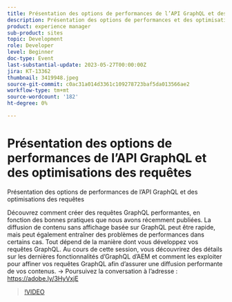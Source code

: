```yaml
---
title: Présentation des options de performances de l’API GraphQL et des optimisations des requêtes
description: Présentation des options de performances et des optimisations des requêtes de l’API GraphQL Découvrez comment créer des requêtes GraphQL performantes, en fonction des bonnes pratiques que nous avons récemment publiées. La diffusion de contenu sans affichage basée sur GraphQL peut être rapide, mais peut également entraîner des problèmes de performances dans certains cas. Tout dépend de la manière dont vous développez vos requêtes GraphQL. Au cours de cette session, vous découvrirez des détails sur les dernières fonctionnalités d’GraphQL d’AEM et comment les exploiter pour affiner vos requêtes GraphQL afin d’assurer une diffusion performante de vos contenus.
product: experience manager
sub-product: sites
topic: Development
role: Developer
level: Beginner
doc-type: Event
last-substantial-update: 2023-05-27T00:00:00Z
jira: KT-13362
thumbnail: 3419948.jpeg
source-git-commit: c0ac31a014d3361c109278723baf5da013566ae2
workflow-type: tm+mt
source-wordcount: '182'
ht-degree: 0%

---
```



# Présentation des options de performances de l’API GraphQL et des optimisations des requêtes

Présentation des options de performances de l’API GraphQL et des optimisations des requêtes

Découvrez comment créer des requêtes GraphQL performantes, en fonction des bonnes pratiques que nous avons récemment publiées. La diffusion de contenu sans affichage basée sur GraphQL peut être rapide, mais peut également entraîner des problèmes de performances dans certains cas. Tout dépend de la manière dont vous développez vos requêtes GraphQL. Au cours de cette session, vous découvrirez des détails sur les dernières fonctionnalités d’GraphQL d’AEM et comment les exploiter pour affiner vos requêtes GraphQL afin d’assurer une diffusion performante de vos contenus. → Poursuivez la conversation à l’adresse : https://adobe.ly/3HyVxjE

>[!VIDEO](https://video.tv.adobe.com/v/3419948/?learn=on)
